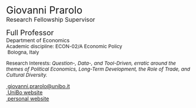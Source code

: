 <span style="font-size: 20pt; color: var(--global-theme-color);"> Giovanni Prarolo </span> <br> <span style="font-size: 12pt; color: var(--global-theme-color);"> Research Fellowship Supervisor </span>

<span style="font-size: 15pt;"> Full Professor </span> <br> Department of Economics <br> <span style="font-size: 10pt;"> Academic discipline: ECON-02/A Economic Policy </span> <br> <span style="font-size: 10pt;"> <i class="fa-solid fa-location-dot"></i> &nbsp;Bologna, Italy</span>

<p style="font-size: 10pt;"> Research Interests: <i> Question-, Data-, and Tool-Driven, erratic around the themes of Political Economics, Long-Term Development, the Role of Trade, and Cultural Diversity. </i></p>

[<span style="line-height: 16pt; text-align: center; color: var(--global-theme-color);"><i class="fa-solid fa-envelope"></i></span> &nbsp;giovanni.prarolo@unibo.it](mailto:giovanni.prarolo@unibo.it) <br>
[<i class="fa-solid fa-landmark"></i> &nbsp;UniBo website](https://www.unibo.it/sitoweb/giovanni.prarolo/en) <br>
[<i class="fa-solid fa-globe"></i> &nbsp;personal website](https://sites.google.com/site/giovanniprarolo/)
